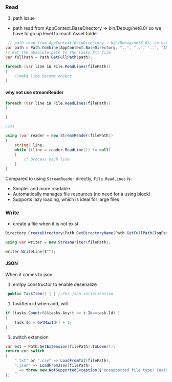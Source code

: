 ### Read

1. path issue

- path read from AppContext.BaseDirectory → bin/Debug/net8.0/
so we have to go up level to reach Asset folder

```csharp
 // path read from AppContext.BaseDirectory → bin/Debug/net8.0/, so have to go up 3 levels to reach the Assets folder
var path = Path.Combine(AppContext.BaseDirectory, "..", "..", "..", "Assets", "tasks.txt");
// Get the absolute path to the tasks.txt file
var fullPath = Path.GetFullPath(path);

```

```csharp
foreach (var line in File.ReadLines(filePath))
{
    //make line become object
}

```

#### why not use streamReader

```csharp
foreach (var line in File.ReadLines(filePath))
{

}

//vs

using (var reader = new StreamReader(filePath))
{
    string? line;
    while ((line = reader.ReadLine()) != null)
    {
        // process each line
    }
}

```

Compared to using `StreamReader` directly, `File.ReadLines` is:

-  Simpler and more readable
-  Automatically manages file resources (no need for a using block)
-  Supports lazy loading, which is ideal for large files

### Write

- create a file when it is not exist

```csharp
Directory.CreateDirectory(Path.GetDirectoryName(Path.GetFullPath(logPath))!);
```

```csharp
using var writer = new StreamWriter(filePath);

writer.WriteLine($"");
```

#### JSON

When it comes to json

1. emtpy constructor to enable deserialize 

```csharp
 public TaskItem() { } //for json serialization
```

1. taskItem id when add, will

```csharp
if (tasks.Count>0&&tasks.Any(t => t.Id==task.Id) )
{
    task.Id = GetMaxId() + 1;
}
```

1. switch extension

```csharp
var ext = Path.GetExtension(filePath).ToLower();
return ext switch
{
    ".txt" or ".csv" => LoadFromTxt(filePath),
    ".json" => LoadFromJson(filePath),
    _ => throw new NotSupportedException($"Unsupported file type: {ext}")
};

```